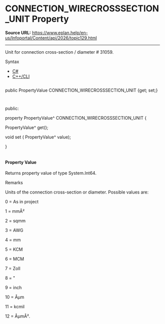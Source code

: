 # CONNECTION_WIRECROSSSECTION_UNIT Property

**Source URL:** https://www.eplan.help/en-us/Infoportal/Content/api/2026/topic129.html

---

Unit for connection cross-section / diameter # 31059.

Syntax

- [C#](#i-syntax-CS)
- [C++/CLI](#i-syntax-CPP2005)

```
```
public PropertyValue CONNECTION_WIRECROSSSECTION_UNIT {get; set;}
```
```

```
```
public:

property PropertyValue^ CONNECTION_WIRECROSSSECTION_UNIT {

   PropertyValue^ get();

   void set (    PropertyValue^ value);

}
```
```

#### Property Value

Returns property value of type System.Int64.

Remarks

Units of the connection cross-section or diameter. Possible values are:

0 = As in project

1 = mmÂ²

2 = sqmm

3 = AWG

4 = mm

5 = KCM

6 = MCM

7 = Zoll

8 = "

9 = inch

10 = Âµm

11 = kcmil

12 = ÂµmÂ².
